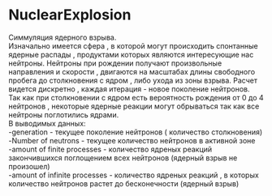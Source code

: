 # NuclearExplosion
Симмуляция ядерного взрыва.  
Изначально имеется сфера , в которой могут происходить спонтанные ядерные распады , продуктами которых являются интересующие нас нейтроны. 
Нейтроны при рождении получают произвольные направления и скорости , двигаются на масштабах длины свободного пробега до столкновения с ядром , либо ухода из зоны взрыва. Расчет видется дискретно , каждая итерация - новое поколение нейтронов.  
Так как при столкновении с ядром есть вероятность рождения от 0 до 4 нейтронов , некоторые ядерные реакции могут обрываться так как все нейтроны поглотились ядрами.  
В выводимых данных:  
 -generation - текущее поколение нейтронов ( количество столкновения)  
 -Number of neutrons - текущее количество нейтронов в активной зоне  
 -amount of finite processes - количество ядреных реакций закончившихся поглощением всех нейтронов (ядерный взрыв не произошел)  
 -amount of infinite processes - количество ядреных реакций , в которых количество нейтронов растет до бесконечности (ядерный взрыв)  
